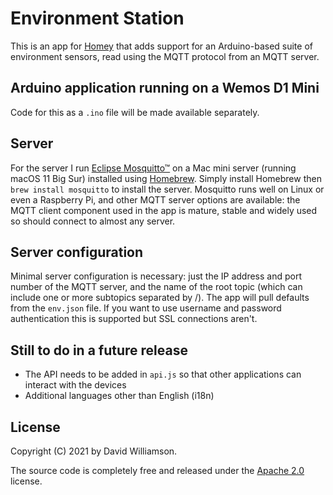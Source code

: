 # Environment Station
This is an app for [Homey](https://homey.app/en-us/) that adds support for an Arduino-based suite of environment sensors, read using the MQTT protocol from an MQTT server.
## Arduino application running on a Wemos D1 Mini
Code for this as a `.ino` file will be made available separately.
## Server
For the server I run [Eclipse Mosquitto™](https://mosquitto.org/) on a Mac mini server (running macOS 11 Big Sur) installed using [Homebrew](https://brew.sh/). Simply install Homebrew then `brew install mosquitto` to install the server. Mosquitto runs well on Linux or even a Raspberry Pi, and other MQTT server options are available: the MQTT client component used in the app is mature, stable and widely used so should connect to almost any server.
## Server configuration
Minimal server configuration is necessary: just the IP address and port number of the MQTT server, and the name of the root topic (which can include one or more subtopics separated by /). The app will pull defaults from the `env.json` file. If you want to use username and password authentication this is supported but SSL connections aren't.
## Still to do in a future release
- The API needs to be added in `api.js`  so that other applications can interact with the devices
- Additional languages other than English (i18n)
## License
Copyright (C) 2021 by David Williamson.

The source code is completely free and released under the [Apache 2.0](https://www.apache.org/licenses/LICENSE-2.0) license.
